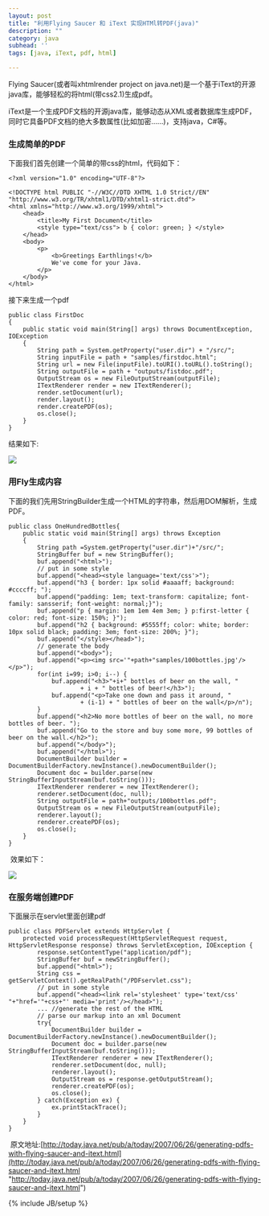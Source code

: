 ```yaml
---
layout: post
title: "利用Flying Saucer 和 iText 实现HTMl转PDF(java)"
description: ""
category: java
subhead: ''
tags: [java, iText, pdf, html]

---
```


Flying Saucer(或者叫xhtmlrender project on java.net)是一个基于iText的开源java库，能够轻松的将html(带css2.1)生成pdf。

iText是一个生成PDF文档的开源java库，能够动态从XML或者数据库生成PDF，同时它具备PDF文档的绝大多数属性(比如加密……)，支持java，C\#等。

### 生成简单的PDF

下面我们首先创建一个简单的带css的html，代码如下：


    <?xml version="1.0" encoding="UTF-8"?>

    <!DOCTYPE html PUBLIC "-//W3C//DTD XHTML 1.0 Strict//EN"  "http://www.w3.org/TR/xhtml1/DTD/xhtml1-strict.dtd">
    <html xmlns="http://www.w3.org/1999/xhtml">
        <head>
            <title>My First Document</title>
            <style type="text/css"> b { color: green; } </style>
        </head>
        <body>
            <p>
                <b>Greetings Earthlings!</b>
                We've come for your Java.
            </p>
        </body>
    </html>

接下来生成一个pdf


    public class FirstDoc
    {
        public static void main(String[] args) throws DocumentException, IOException
        {
            String path = System.getProperty("user.dir") + "/src/";
            String inputFile = path + "samples/firstdoc.html";
            String url = new File(inputFile).toURI().toURL().toString();
            String outputFile = path + "outputs/fistdoc.pdf";
            OutputStream os = new FileOutputStream(outputFile);
            ITextRenderer render = new ITextRenderer();
            render.setDocument(url);
            render.layout();
            render.createPDF(os);
            os.close();
        }
    }

结果如下:

![](http://i1298.photobucket.com/albums/ag53/lichengwu/1_zps6a7d60b1.png)


### 用Fly生成内容

下面的我们先用StringBuilder生成一个HTML的字符串，然后用DOM解析，生成PDF。

    
    public class OneHundredBottles{
        public static void main(String[] args) throws Exception
        {
            String path =System.getProperty("user.dir")+"/src/";
            StringBuffer buf = new StringBuffer();
            buf.append("<html>");
            // put in some style
            buf.append("<head><style language='text/css'>");
            buf.append("h3 { border: 1px solid #aaaaff; background: #ccccff; ");
            buf.append("padding: 1em; text-transform: capitalize; font-family: sansserif; font-weight: normal;}");
            buf.append("p { margin: 1em 1em 4em 3em; } p:first-letter { color: red; font-size: 150%; }");
            buf.append("h2 { background: #5555ff; color: white; border: 10px solid black; padding: 3em; font-size: 200%; }");
            buf.append("</style></head>");
            // generate the body
            buf.append("<body>");
            buf.append("<p><img src='"+path+"samples/100bottles.jpg'/></p>");
            for(int i=99; i>0; i--) {
                buf.append("<h3>"+i+" bottles of beer on the wall, "
                        + i + " bottles of beer!</h3>");
                buf.append("<p>Take one down and pass it around, "
                        + (i-1) + " bottles of beer on the wall</p>/n");
            }
            buf.append("<h2>No more bottles of beer on the wall, no more bottles of beer. ");
            buf.append("Go to the store and buy some more, 99 bottles of beer on the wall.</h2>");
            buf.append("</body>");
            buf.append("</html>");
            DocumentBuilder builder = DocumentBuilderFactory.newInstance().newDocumentBuilder();
            Document doc = builder.parse(new StringBufferInputStream(buf.toString()));
            ITextRenderer renderer = new ITextRenderer();
            renderer.setDocument(doc, null);
            String outputFile = path+"outputs/100bottles.pdf";
            OutputStream os = new FileOutputStream(outputFile);
            renderer.layout();
            renderer.createPDF(os);
            os.close();
        }
    }


 效果如下：

![](http://i1298.photobucket.com/albums/ag53/lichengwu/2_zpsf3bd60e6.png)

### 在服务端创建PDF

下面展示在servlet里面创建pdf

    public class PDFServlet extends HttpServlet {
        protected void processRequest(HttpServletRequest request, HttpServletResponse response) throws ServletException, IOException {
            response.setContentType("application/pdf");
            StringBuffer buf = newStringBuffer();
            buf.append("<html>");
            String css = getServletContext().getRealPath("/PDFservlet.css");
            // put in some style
            buf.append("<head><link rel='stylesheet' type='text/css' "+"href='"+css+"' media='print'/></head>");
            ... //generate the rest of the HTML
            // parse our markup into an xml Document
            try{
                DocumentBuilder builder = DocumentBuilderFactory.newInstance().newDocumentBuilder();
                Document doc = builder.parse(new StringBufferInputStream(buf.toString()));
                ITextRenderer renderer = new ITextRenderer();
                renderer.setDocument(doc, null);
                renderer.layout();
                OutputStream os = response.getOutputStream();
                renderer.createPDF(os);
                os.close();
            } catch(Exception ex) {
                ex.printStackTrace();
            }
        }
    }


 原文地址:[http://today.java.net/pub/a/today/2007/06/26/generating-pdfs-with-flying-saucer-and-itext.html](http://today.java.net/pub/a/today/2007/06/26/generating-pdfs-with-flying-saucer-and-itext.html "http://today.java.net/pub/a/today/2007/06/26/generating-pdfs-with-flying-saucer-and-itext.html")

{% include JB/setup %}